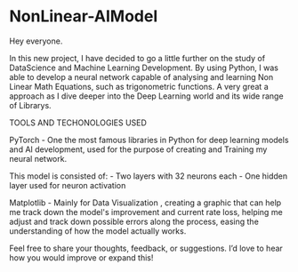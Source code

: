 # NonLinear-AIModel
Hey everyone.

In this new project, I have decided to go a little further on the study of DataScience and Machine Learning Development.
By using Python, I was able to develop a neural network capable of analysing and learning Non Linear Math Equations, such as trigonometric functions.
A very great a approach as I dive deeper into the Deep Learning world and its wide range of Librarys.

TOOLS AND TECHONOLOGIES USED 

PyTorch - One the most famous libraries in Python for deep learning models and AI development, used for the purpose of creating and Training my neural network.

This model is consisted of:
    - Two layers with 32 neurons each
    - One hidden layer used for neuron activation

Matplotlib - Mainly for Data Visualization , creating a graphic that can help me track down the model's improvement and current rate loss,
helping me adjust and track down possible errors along the process, easing the understanding of how the model actually works.

Feel free to share your thoughts, feedback, or suggestions. 
I’d love to hear how you would improve or expand this!


